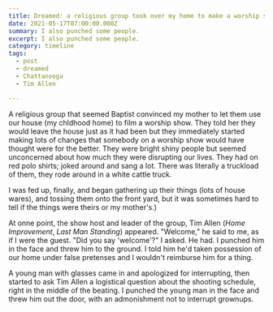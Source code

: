 ```yaml
---
title: Dreamed: a religious group took over my home to make a worship show.
date: 2021-05-17T07:00:00.000Z
summary: I also punched some people.
excerpt: I also punched some people.
category: timeline
tags:
  - post 
  - dreamed
  - Chattanooga
  - Tim Allen

---
```


A religious group that seemed Baptist convinced my mother to let them use our house (my chldhood home) to film a  worship show.  They told her they would leave the house just as it had been but they immediately started making lots of changes that somebody on a worship show would have thought were for the better. They were bright shiny people but seemed unconcerned about how much they were disrupting our lives. They had on red polo shirts; joked around and sang a lot. There was literally a truckload of them, they rode around in a white cattle truck.

I was fed up, finally, and began gathering up their things (lots of house wares), and tossing them onto the front yard, but it was sometimes hard to tell if the things were theirs or my mother's.)

At onne point, the show host and leader of the group, Tim Allen (_Home Improvement_, _Last Man Standing_) appeared. 
"Welcome," he said to me, as if I were the guest.
"Did you say 'welcome'?" I asked. He had. I punched him in the face and threw him to the ground. I told him he'd taken possession of our home under false pretenses and I wouldn't reimburse him for a thing.

A young man with glasses came in and apologized for interrupting, then started to ask Tim Allen a logistical question about the shooting schedule, right in the middle of the beating. I punched the young man in the face and threw him out the door, with an admonishment not to interrupt grownups.